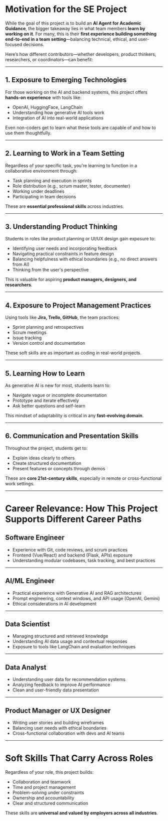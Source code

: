 # Motivation for the SE Project

While the goal of this project is to build an **AI Agent for Academic Guidance**, the bigger takeaway lies in what team members **learn by working on it**. For many, this is their **first experience building something end-to-end in a team setting**—balancing technical, ethical, and user-focused decisions.

Here’s how different contributors—whether developers, product thinkers, researchers, or coordinators—can benefit:

---

## 1. Exposure to Emerging Technologies

For those working on the AI and backend systems, this project offers **hands-on experience** with tools like:

- OpenAI, HuggingFace, LangChain
- Understanding how generative AI tools work
- Integration of AI into real-world applications

Even non-coders get to learn what these tools are capable of and how to use them thoughtfully.

---

## 2. Learning to Work in a Team Setting

Regardless of your specific task, you're learning to function in a collaborative environment through:

- Task planning and execution in sprints
- Role distribution (e.g., scrum master, tester, documenter)
- Working under deadlines
- Participating in team decisions

These are **essential professional skills** across industries.

---

## 3. Understanding Product Thinking

Students in roles like product planning or UI/UX design gain exposure to:

- Identifying user needs and incorporating feedback
- Navigating practical constraints in feature design
- Balancing helpfulness with ethical boundaries (e.g., no direct answers from AI)
- Thinking from the user's perspective

This is valuable for aspiring **product managers, designers, and researchers**.

---

## 4. Exposure to Project Management Practices

Using tools like **Jira, Trello, GitHub**, the team practices:

- Sprint planning and retrospectives
- Scrum meetings
- Issue tracking
- Version control and documentation

These soft skills are as important as coding in real-world projects.

---

## 5. Learning How to Learn

As generative AI is new for most, students learn to:

- Navigate vague or incomplete documentation
- Prototype and iterate effectively
- Ask better questions and self-learn

This mindset of adaptability is critical in any **fast-evolving domain**.

---

## 6. Communication and Presentation Skills

Throughout the project, students get to:

- Explain ideas clearly to others
- Create structured documentation
- Present features or concepts through demos

These are **core 21st-century skills**, especially in remote or cross-functional work settings.

---

# Career Relevance: How This Project Supports Different Career Paths

## Software Engineer

- Experience with Git, code reviews, and scrum practices
- Frontend (Vue/React) and backend (Flask, APIs) exposure
- Understanding modular codebases, task tracking, and best practices

---

## AI/ML Engineer

- Practical experience with Generative AI and RAG architectures
- Prompt engineering, context windows, and API usage (OpenAI, Gemini)
- Ethical considerations in AI development

---

## Data Scientist

- Managing structured and retrieved knowledge
- Understanding AI data usage and contextual responses
- Exposure to tools like LangChain and evaluation techniques

---

## Data Analyst

- Understanding user data for recommendation systems
- Analyzing feedback to improve AI performance
- Clean and user-friendly data presentation

---

## Product Manager or UX Designer

- Writing user stories and building wireframes
- Balancing user needs with ethical boundaries
- Cross-functional collaboration with devs and AI teams

---

# Soft Skills That Carry Across Roles

Regardless of your role, this project builds:

- Collaboration and teamwork  
- Time and project management  
- Problem-solving under constraints  
- Ownership and accountability  
- Clear and structured communication  

These skills are **universal and valued by employers across all industries**.
